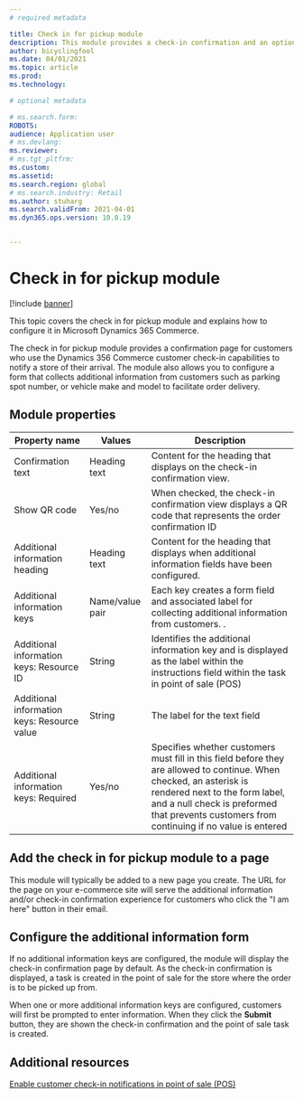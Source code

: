 ```yaml
---
# required metadata

title: Check in for pickup module
description: This module provides a check-in confirmation and an optional more information experience for retailers who wish to enable a check-in experience for customers who choose a curbside mode of delivery for their order.
author: bicyclingfool
ms.date: 04/01/2021
ms.topic: article
ms.prod: 
ms.technology: 

# optional metadata

# ms.search.form: 
ROBOTS: 
audience: Application user
# ms.devlang: 
ms.reviewer:
# ms.tgt_pltfrm: 
ms.custom: 
ms.assetid: 
ms.search.region: global
# ms.search.industry: Retail
ms.author: stuharg
ms.search.validFrom: 2021-04-01
ms.dyn365.ops.version: 10.0.19


---
```


# Check in for pickup module

[!include [banner](includes/banner.md)]

This topic covers the check in for pickup module and explains how to configure it in Microsoft Dynamics 365 Commerce.

 

The check in for pickup module provides a confirmation page for customers who use the Dynamics 356 Commerce customer check-in capabilities to notify a store of their arrival. The module also allows you to configure a form that collects additional information from customers such as parking spot number, or vehicle make and model to facilitate order delivery. 

 

 

## Module properties

 

| **Property name**                            | **Values**       | **Description**                                              |
| -------------------------------------------- | ---------------- | ------------------------------------------------------------ |
| Confirmation  text                           | Heading  text    | Content  for the heading that displays on the check-in confirmation view. |
| Show  QR code                                | Yes/no           | When  checked, the check-in confirmation view displays a QR code that represents  the order confirmation ID |
| Additional  information heading              | Heading  text    | Content  for the heading that displays when additional information fields have been  configured. |
| Additional  information keys                 | Name/value  pair | Each key creates a  form field and associated label for collecting additional information from  customers. . |
| Additional  information keys: Resource ID    | String           | Identifies  the additional information key and is displayed as the label within the  instructions field within the task in point of sale (POS) |
| Additional  information keys: Resource value | String           | The  label for the text field                                |
| Additional  information keys: Required       | Yes/no           | Specifies  whether customers must fill in this field before they are allowed to  continue. When checked, an asterisk is rendered next to the form label, and a  null check is preformed that prevents customers from continuing if no value  is entered |

## Add the check in for pickup module to a page

This module will typically be added to a new page you create. The URL for the page on your e-commerce site will serve the additional information and/or check-in confirmation experience for customers who click the "I am here" button in their email. 

## Configure the additional information form

If no additional information keys are configured, the module will display the check-in confirmation page by default. As the check-in confirmation is displayed, a task is created in the point of sale for the store where the order is to be picked up from.

When one or more additional information keys are configured, customers will first be prompted to enter information. When they click the **Submit** button, they are shown the check-in confirmation and the point of sale task is created. 



## Additional resources

[Enable customer check-in notifications in point of sale (POS)](enable-customer-check-in.md)